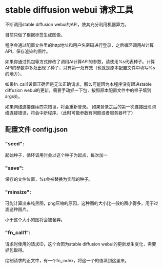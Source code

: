 # stable diffusion webui 请求工具

不断调用stable diffusion webui的API，使其充分利用机器算力。

目前只做了根据标签生成图像。

程序会通过配置文件里的http地址和用户名密码进行登录，之后循环调用AI计算API，保存渲染的图片。

如果你通过抓包等方式修改了调用AI计算API的参数，请使用%s代表种子。计算API的参数中多处出现了种子，只有第一处有效（也就是原本配置文件中填写%s的地方）。

如果fn_call1设置正确但是无法正确请求，那么可能因为本程序没有跟进stable diffusion webui的更新，需要手动抓一下包，按照原本配置文件中的样子填到args处。

如果网络连接连续四次错误，将会重新登录。
如果登录之后的第一次连接出现网络连接错误，将会中断程序。（此时可能参数有问题或者服务器坏了）

## 配置文件 config.json

### "seed":

起始种子，循环调用时会以这个种子为起点，每次加一

### "save":

保存的文件位置，%s会被替换为实际的种子。


### "minsize":

可能计算出来纯黑图，png压缩的原因，这种图的大小比一般的图小得多，用于过滤这种图片。

小于这个大小的图将会被舍弃。

### "fn_call1":

请求时使用的请求ID，这个会因为stable diffusion webui的更新发生变化，需要抓包取得。

绘制请求的正文中，有一个fn_index，将这一个的值填到这里来。



